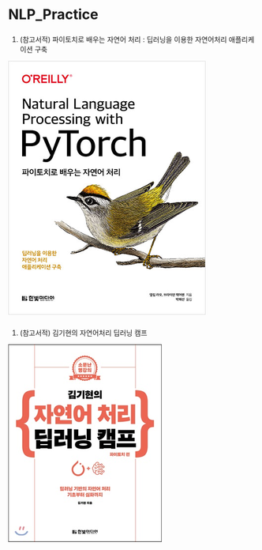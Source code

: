 # NLP_Practice
### 
1. (참고서적) 파이토치로 배우는 자연어 처리 : 딥러닝을 이용한 자연어처리 애플리케이션 구축


![screenshot](./etc/pytorchnlp.jpg)

### 
1. (참고서적) 김기현의 자연어처리 딥러닝 캠프 


![screenshot](./etc/자연어처리.jpg)

